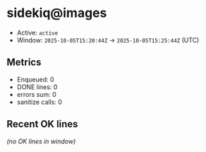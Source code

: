 # sidekiq@images

- Active: `active`
- Window: `2025-10-05T15:20:44Z` → `2025-10-05T15:25:44Z` (UTC)

## Metrics
- Enqueued: 0
- DONE lines: 0
- errors sum: 0
- sanitize calls: 0

## Recent OK lines
_(no OK lines in window)_

